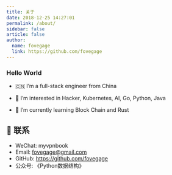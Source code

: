 ```yaml
---
title: 关于
date: 2018-12-25 14:27:01
permalink: /about/
sidebar: false
article: false
author:
  name: fovegage
  link: https://github.com/fovegage
---
```


### Hello World

- 🇨🇳 I’m a full-stack engineer from China

- 💞️ I’m interested in Hacker, Kubernetes, AI, Go, Python, Java

- 👀 I’m currently learning Block Chain and Rust

## :email: 联系

- WeChat: myvpnbook
- Email:  <a href="mailto:fovegage@gmail.com">fovegage@gmail.com</a>
- GitHub: <https://github.com/fovegage>
- 公众号: 《Python数据结构》
